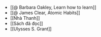 - [[@ Barbara Oakley, Learn how to learn]]
- [[@ James Clear, Atomic Habits]]
- [[Nhà Thanh]]
- [[Sách đã đọc]]
- [[Ulysses S. Grant]]

